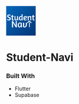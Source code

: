 <img src="https://raw.githubusercontent.com/narenmicom/Student-Navi/main/.img/logo.png" width="80" height="80" >

# Student-Navi

### Built With

- Flutter
- Supabase

<!-- - [X] Mercury
- asd  -->
<!-- 
## Getting Started

This project is a starting point for a Flutter application.

A few resources to get you started if this is your first Flutter project:

- [Lab: Write your first Flutter app](https://docs.flutter.dev/get-started/codelab)
- [Cookbook: Useful Flutter samples](https://docs.flutter.dev/cookbook)

For help getting started with Flutter development, view the
[online documentation](https://docs.flutter.dev/), which offers tutorials,
samples, guidance on mobile development, and a full API reference. -->
